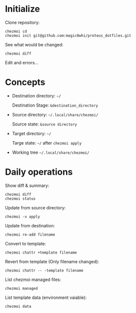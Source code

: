 # Initialize

Clone repository:
```console
chezmoi cd
chezmoi init git@github.com:magic0whi/proteus_dotfiles.git
```

See what would be changed:
```console
chezmoi diff
````

Edit and errors...

# Concepts

- Destination directory: `~/`

  Destination Stage: `&destination_directory`
- Source directory: `~/.local/share/chezmoi/`

  Source state: `&source directory`
- Target directory: `~/`

  Targe state: `~/` after `chezmoi apply`
- Working tree `~/.local/share/chezmoi/`

# Daily operations

Show diff & summary:

```console
chezmoi diff
chezmoi status
```

Update from source directory:
```console
chezmoi -v apply
```

Update from destination:

```console
chezmoi re-add filename
```

Convert to template:

```console
chezmoi chattr +template filename
```

Revert from template (Only filename changed):

```console
chezmoi chattr -- -template filename
````

List chezmoi managed files:

```console
chezmoi managed
```

List template data (environment vaiable):

```console
chezmoi data
````
